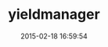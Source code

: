 ---
layout: post
title:  "yieldmanager"
repo:   "billgathen/yieldmanager"
date:   2015-02-18 16:59:54
gemurl: http://github.com/billgathen/yieldmanager
---